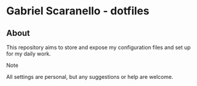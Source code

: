 # Gabriel Scaranello - dotfiles

## About

This repository aims to store and expose my configuration files and set up for my daily work.

> [!NOTE]  
> All settings are personal, but any suggestions or help are welcome.
